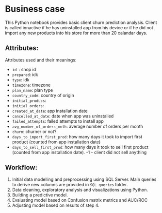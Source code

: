 # Business case
This Python notebook provides basic client churn prediction analysis. Client is called innactive if he has uninstalled app from his device or if he did not import any new products into his store for more than 20 calandar days.

## Attributes:
Attributes used and their meanings:
- `id `: shop id
- `prepared`: idk
- `type`: idk
- `timezone`: timezone
- `plan_name`: plan type
- `country_code`: country of origin
- `initial_producs`: 
- `initial_orders`: 
- `created_at_date`: app installation date
- `cancelled_at_date`: date when app was uninstalled
- `failed_attempts`: failed attempts to install app
- `avg_number_of_orders_mnth`: average number of orders per month
- `churn`: churner or not?
- `days_to_import_first_prod`: how many days it took to import first product (counted from app installation date)
- `days_to_sell_first_prod`: how many days it took to sell first product (counted from app installation date). -1 - client did not sell anything

## Workflow:
1. Initial data modelling and preprocessing using SQL Server. Main queries to derive new columns are provided in `SQL queries` folder. 
2. Data cleaning, exploratory analysis and visualizations using Python.
3. Building a predictive model.
4. Evaluating model based on Confusion matrix metrics and AUC/ROC
5. Adjusting model based on results of step 4.

